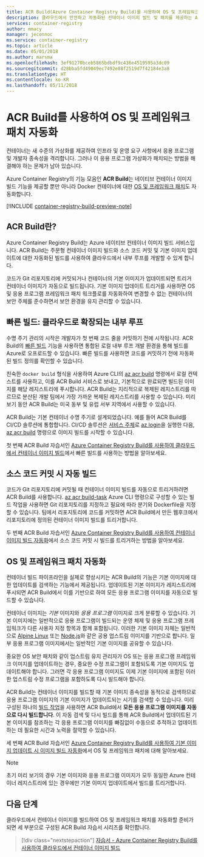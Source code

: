 ```yaml
---
title: ACR Build(Azure Container Registry Build)를 사용하여 OS 및 프레임워크 패치 자동화
description: 클라우드에서 안전하고 자동화된 컨테이너 이미지 빌드 및 패치를 제공하는 Azure Container Registry의 기능 모음인 ACR Build에 대해 간략히 소개합니다.
services: container-registry
author: mmacy
manager: jeconnoc
ms.service: container-registry
ms.topic: article
ms.date: 05/01/2018
ms.author: marsma
ms.openlocfilehash: 3ef91270bceb5865bdbdf9c436e4519595a3dc09
ms.sourcegitcommit: d28bba5fd49049ec7492e88f2519d7f42184e3a8
ms.translationtype: HT
ms.contentlocale: ko-KR
ms.lasthandoff: 05/11/2018
---
```

# <a name="automate-os-and-framework-patching-with-acr-build"></a>ACR Build를 사용하여 OS 및 프레임워크 패치 자동화

컨테이너는 새 수준의 가상화를 제공하여 인프라 및 운영 요구 사항에서 응용 프로그램 및 개발자 종속성을 격리합니다. 그러나 이 응용 프로그램 가상화가 패치되는 방법을 해결해야 하는 문제가 남아 있습니다.

Azure Container Registry의 기능 모음인 **ACR Build**는 네이티브 컨테이너 이미지 빌드 기능을 제공할 뿐만 아니라 Docker 컨테이너에 대한 [OS 및 프레임워크 패치](#automate-os-and-framework-patching)도 자동화합니다.

[!INCLUDE [container-registry-build-preview-note](../../includes/container-registry-build-preview-note.md)]

## <a name="what-is-acr-build"></a>ACR Build란?

Azure Container Registry Build는 Azure 네이티브 컨테이너 이미지 빌드 서비스입니다. ACR Build는 주문형 컨테이너 이미지 빌드와 소스 코드 커밋 및 기본 이미지 업데이트에 대한 자동화된 빌드를 사용하여 클라우드에서 내부 루프를 개발할 수 있게 합니다.

코드가 Git 리포지토리에 커밋되거나 컨테이너의 기본 이미지가 업데이트되면 트리거 컨테이너 이미지가 자동으로 빌드됩니다. 기본 이미지 업데이트 트리거를 사용하면 OS 및 응용 프로그램 프레임워크 패치 워크플로를 자동화하여 변경할 수 없는 컨테이너의 보안 주체를 준수하면서 보안 환경을 유지 관리할 수 있습니다.

## <a name="quick-build-inner-loop-extended-to-the-cloud"></a>빠른 빌드: 클라우드로 확장되는 내부 루프

수명 주기 관리의 시작은 개발자가 첫 번째 코드 줄을 커밋하기 전에 시작됩니다. ACR Build의 [빠른 빌드](container-registry-tutorial-quick-build.md) 기능을 사용하면 통합된 로컬 내부 루프 개발 환경을 통해 빌드를 Azure로 오프로드할 수 있습니다. 빠른 빌드를 사용하면 코드를 커밋하기 전에 자동화된 빌드 정의를 확인할 수 있습니다.

친숙한 `docker build` 형식을 사용하여 Azure CLI의 [az acr build][az-acr-build] 명령에서 로컬 컨텍스트를 사용하고, 이를 ACR Build 서비스로 보내고, 기본적으로 완료되면 빌드된 이미지를 해당 레지스트리에 푸시합니다. ACR Build는 지리적으로 복제된 레지스트리를 따르므로 분산된 개발 팀에서 가장 가까운 복제된 레지스트리를 사용할 수 있습니다. 미리 보기 동안 ACR Build는 미국 동부 및 유럽 서부 지역에서 사용할 수 있습니다.

ACR Build는 기본 컨테이너 수명 주기로 설계되었습니다. 예를 들어 ACR Build를 CI/CD 솔루션에 통합합니다. CI/CD 솔루션은 [서비스 주체][az-login-service-principal]로 [az login][az-login]을 실행한 다음, [az acr build][az-acr-build] 명령으로 이미지 빌드를 시작할 수 있습니다.

첫 번째 ACR Build 자습서인 [Azure Container Registry Build를 사용하여 클라우드에서 컨테이너 이미지 빌드](container-registry-tutorial-quick-build.md)에서 빠른 빌드를 사용하는 방법을 알아보세요.

## <a name="automatic-build-on-source-code-commit"></a>소스 코드 커밋 시 자동 빌드

코드가 Git 리포지토리에 커밋될 때 컨테이너 이미지 빌드를 자동으로 트리거하려면 ACR Build를 사용합니다. [az acr build-task][az-acr-build-task] Azure CLI 명령으로 구성할 수 있는 빌드 작업을 사용하면 Git 리포지토리를 지정하고 필요에 따라 분기와 Dockerfile을 지정할 수 있습니다. 팀에서 리포지토리에 코드를 커밋하면 ACR Build에서 만든 웹후크에서 리포지토리에 정의된 컨테이너 이미지 빌드를 트리거합니다.

두 번째 ACR Build 자습서인 [Azure Container Registry Build를 사용하여 컨테이너 이미지 빌드 자동화](container-registry-tutorial-build-task.md)에서 소스 코드 커밋 시 빌드를 트리거하는 방법을 알아보세요.

## <a name="automate-os-and-framework-patching"></a>OS 및 프레임워크 패치 자동화

컨테이너 빌드 파이프라인을 실제로 향상시키는 ACR Build의 기능은 기본 이미지에 대한 업데이트를 검색하는 기능에서 제공됩니다. 업데이트된 기본 이미지가 레지스트리에 푸시되면 ACR Build에서 이를 기반으로 하여 모든 응용 프로그램 이미지를 자동으로 빌드할 수 있습니다.

컨테이너 이미지는 *기본* 이미지와 *응용 프로그램* 이미지로 크게 분류할 수 있습니다. 기본 이미지에는 일반적으로 응용 프로그램이 빌드되는 운영 체제 및 응용 프로그램 프레임워크가 다른 사용자 지정 항목과 함께 포함됩니다. 이러한 기본 이미지 자체는 일반적으로 [Alpine Linux][base-alpine] 또는 [Node.js][base-node]와 같은 공용 업스트림 이미지를 기반으로 합니다. 일부 응용 프로그램 이미지에서는 일반적인 기본 이미지를 공유할 수 있습니다.

중요한 OS 보안 패치와 같이 업스트림 유지 관리자가 OS 또는 응용 프로그램 프레임워크 이미지를 업데이트하는 경우, 중요한 수정 프로그램이 포함되도록 기본 이미지도 업데이트해야 합니다. 그러면 각 응용 프로그램 이미지도 이제 기본 이미지에 포함된 이러한 업스트림 수정 프로그램을 포함하도록 다시 빌드해야 합니다.

ACR Build는 컨테이너 이미지를 빌드할 때 기본 이미지 종속성을 동적으로 검색하므로 응용 프로그램 이미지의 기본 이미지가 업데이트되는 시기를 검색할 수 있습니다. 미리 구성된 하나의 [빌드 작업](container-registry-tutorial-base-image-update.md#create-build-task)을 사용하면 ACR Build에서 **모든 응용 프로그램 이미지를 자동으로 다시 빌드합니다**. 이 자동 검색 및 다시 빌드를 통해 ACR Build에서 업데이트된 기본 이미지를 참조하는 각 응용 프로그램 이미지를 빠짐없이 수동으로 추적하고 업데이트하는 데 필요한 시간과 노력을 절약할 수 있습니다.

세 번째 ACR Build 자습서인 [Azure Container Registry Build를 사용하여 기본 이미지 업데이트 시 이미지 빌드 자동화](container-registry-tutorial-base-image-update.md)에서 OS 및 프레임워크 패치에 대해 알아보세요.

> [!NOTE]
> 초기 미리 보기의 경우 기본 이미지와 응용 프로그램 이미지가 모두 동일한 Azure 컨테이너 레지스트리에 있는 경우에만 기본 이미지 업데이트에서 빌드를 트리거합니다.

## <a name="next-steps"></a>다음 단계

클라우드에서 컨테이너 이미지를 빌드하여 OS 및 프레임워크 패치를 자동화할 준비가 되면 세 부분으로 구성된 ACR Build 자습서 시리즈를 확인합니다.

> [!div class="nextstepaction"]
> [자습서 - Azure Container Registry Build를 사용하여 클라우드에서 컨테이너 이미지 빌드](container-registry-tutorial-quick-build.md)

<!-- LINKS - External -->
[base-alpine]: https://hub.docker.com/_/alpine/
[base-dotnet]: https://hub.docker.com/r/microsoft/dotnet/
[base-node]: https://hub.docker.com/_/node/
[base-windows]: https://hub.docker.com/r/microsoft/nanoserver/
[sample-archive]: https://github.com/Azure-Samples/acr-build-helloworld-node/archive/master.zip

<!-- LINKS - Internal -->
[azure-cli]: /cli/azure/install-azure-cli
[az-acr-build]: /cli/azure/acr#az-acr-build
[az-acr-build-task]: /cli/azure/acr#az-acr-build-task
[az-login]: /cli/azure/reference-index#az-login
[az-login-service-principal]: /cli/azure/authenticate-azure-cli#log-in-with-a-service-principal

<!-- IMAGES -->
[quick-build-01-fork]: ./media/container-registry-tutorial-quick-build/quick-build-01-fork.png
[quick-build-02-browser]: ./media/container-registry-tutorial-quick-build/quick-build-02-browser.png
